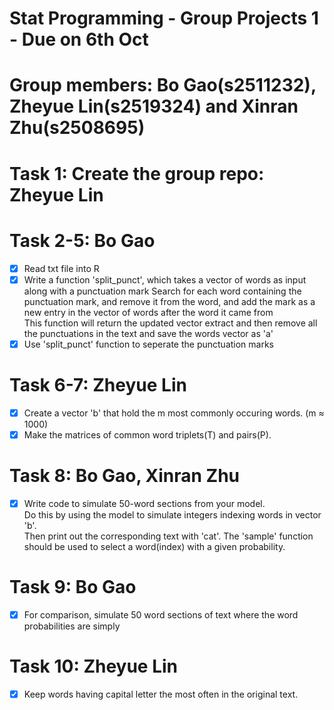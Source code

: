 # Stat Programming - Group Projects 1 - Due on 6th Oct
# Group members: Bo Gao(s2511232), Zheyue Lin(s2519324) and Xinran Zhu(s2508695)
# Task 1: Create the group repo: Zheyue Lin
# Task 2-5: Bo Gao
- [x] Read txt file into R
- [x] Write a function 'split_punct', which takes a vector of words as input along with a punctuation mark
      Search for each word containing the punctuation mark, and remove it from the word, and add the mark as a new entry in the vector of words after the word it came from  
      This function will return the updated vector extract and then remove all the punctuations in the text and save the words vector as 'a'  
- [x] Use 'split_punct' function to seperate the punctuation marks

# Task 6-7: Zheyue Lin
- [x] Create a vector 'b' that hold the m most commonly occuring words. (m ≈ 1000)
- [x] Make the matrices of common word triplets(T) and pairs(P).

# Task 8: Bo Gao, Xinran Zhu
- [x] Write code to simulate 50-word sections from your model.  
      Do this by using the model to simulate integers indexing words in vector 'b'.  
      Then print out the corresponding text with 'cat'.
      The 'sample' function should be used to select a word(index) with a given probability.

# Task 9: Bo Gao
- [x] For comparison, simulate 50 word sections of text where the word probabilities are simply

# Task 10: Zheyue Lin
- [x] Keep words having capital letter the most often in the original text.

